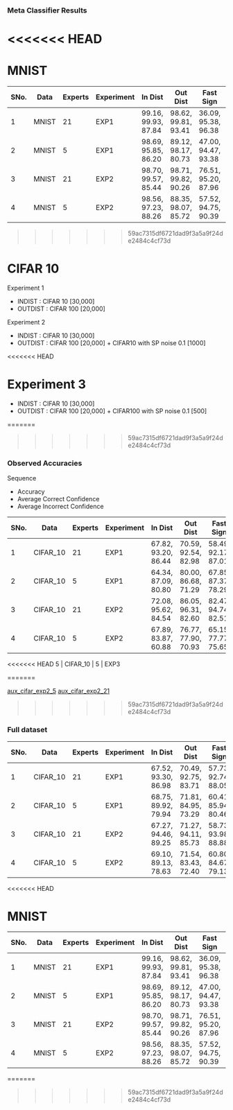 ### Meta Classifier Results

<<<<<<< HEAD
=======
# MNIST
SNo.| Data | Experts | Experiment |In Dist | Out Dist| Fast Sign | LBFGS | Deep Fool | Unsup | Log |
--- | --- | --- | --- | --- | --- | --- | --- | --- | --- | --- |
1 | MNIST | 21 | EXP1 | 99.16, 99.93, 87.84| 98.62, 99.81, 93.41 | 36.09, 95.38, 96.38 | 19.16, 90.93, 96.79 | 27.482, 93.41, 95.74 | 52.96, 94.92, 94.28 | [exp1_mnist_21](https://github.com/krishnakalyan3/Scripts/blob/master/adversarial/log/exp1_mnist_21.txt)
2 | MNIST | 5 | EXP1 | 98.69, 95.85, 86.20| 89.12, 98.17, 80.73| 47.00, 94.47, 93.38| 48.62, 88.91, 90.50 | 45.84, 91.70, 92.37 | 69.35, 95.88, 91.34| [exp1_mnist_5](https://github.com/krishnakalyan3/Scripts/blob/master/adversarial/log/exp1_mnist_5.txt)
3 | MNIST | 21 | EXP2 | 98.70, 99.57, 85.44| 98.71, 99.82, 90.26| 76.51, 95.20, 87.96| 23.05, 88.87, 94.89 | 54.66, 94.69, 91.27| 90.30, 93.64, 78.65| [exp2_mnist_21](https://github.com/krishnakalyan3/Scripts/blob/master/adversarial/log/exp2_mnist_21.txt)
4 | MNIST | 5 | EXP2 | 98.56, 97.23, 88.26| 88.35, 98.07, 85.72| 57.52, 94.75, 90.39| 57.15, 89.12, 85.25 | 57.66, 92.77, 86.15| 79.60, 95.75, 82.18| [exp2_mnist_5](https://github.com/krishnakalyan3/Scripts/blob/master/adversarial/log/exp2_mnist_5.txt)
>>>>>>> 59ac7315df6721dad9f3a5a9f24de2484c4cf73d

# CIFAR 10

Experiment 1
- INDIST : CIFAR 10 [30,000]
- OUTDIST : CIFAR 100 [20,000]

Experiment 2
- INDIST : CIFAR 10 [30,000]
- OUTDIST : CIFAR 100 [20,000] + CIFAR10 with SP noise 0.1 [1000]

<<<<<<< HEAD
# Experiment 3
- INDIST : CIFAR 10 [30,000]
- OUTDIST : CIFAR 100 [20,000] + CIFAR100 with SP noise 0.1 [500]

=======
>>>>>>> 59ac7315df6721dad9f3a5a9f24de2484c4cf73d
### Observed Accuracies

Sequence

- Accuracy
- Average Correct Confidence
- Average Incorrect Confidence

SNo.| Data | Experts | Experiment | In Dist | Out Dist | Fast Sign | LBFGS | Deep Fool | Unsup |  Test FS | Test Usup |Log |
--- | --- | --- | --- | --- | --- | --- | --- | --- | --- | --- | --- | --- | 
1 | CIFAR_10 | 21 | EXP1 | 67.82, 93.20, 86.44| 70.59, 92.54, 82.98 | 58.49, 92.17, 87.01| 33.56, 88.38, 89.75 | 46.40, 89.99, 86.79 | 76.66, 93.84, 83.02| 57.96, 92.19, 86.83| 75.51, 94.40, 83.43 | [exp1_cifar10_21](https://github.com/krishnakalyan3/Scripts/blob/master/adversarial/log/exp1_cifar_21.txt)
2 | CIFAR_10 | 5 | EXP1 | 64.34, 87.09, 80.80 | 80.00, 86.68, 71.29 | 67.85, 87.37, 78.29 | 47.23, 83.87, 80.99 | 61.62, 85.23, 77.86 | 86.83, 89.45, 71.22 | 68.04, 87.70, 78.17 | 86.71, 89.78, 70.85 |  [exp1_cifar10_5](https://github.com/krishnakalyan3/Scripts/blob/master/adversarial/log/exp1_cifar_5.txt)
3 | CIFAR_10 | 21 | EXP2 | 72.08, 95.62, 84.54| 86.05, 96.31, 82.60| 82.47, 94.74, 82.51| 69.56, 93.01, 85.89| 74.66, 92.82, 83.03| 89.90, 97.75, 84.52 | 82.41, 94.38, 82.89| 89.09, 97.64, 84.24| [exp2_cifar10_21](https://github.com/krishnakalyan3/Scripts/blob/master/adversarial/log/exp2_cifar_21.txt)
4 | CIFAR_10 | 5 | EXP2 | 67.89, 83.87, 60.88| 76.77, 77.90, 70.93| 65.15, 77.77, 75.65| 47.94, 73.99, 79.17| 58.59, 75.88, 75.58| 84.39, 80.79, 72.06 | 64.47, 77.94, 75.76| 83.75, 80.81, 71.67| [exp2_cifar10_5](https://github.com/krishnakalyan3/Scripts/blob/master/adversarial/log/exp2_cifar_5.txt)
<<<<<<< HEAD
5 | CIFAR_10 | 5 | EXP3 

=======

[aux_cifar_exp2_5](https://github.com/krishnakalyan3/Scripts/blob/master/adversarial/log/aux_exp2_cifar_5.txt)
[aux_cifar_exp2_21](https://github.com/krishnakalyan3/Scripts/blob/master/adversarial/log/aux_exp2_cifar_21.txt)
>>>>>>> 59ac7315df6721dad9f3a5a9f24de2484c4cf73d

### Full dataset

SNo.| Data | Experts | Experiment | In Dist | Out Dist | Fast Sign | LBFGS | Deep Fool | Unsup |  Test FS | Test Usup |Log |
--- | --- | --- | --- | --- | --- | --- | --- | --- | --- | --- | --- | --- | 
1 | CIFAR_10 | 21 | EXP1 | 67.52, 93.30, 86.98| 70.49, 92.75, 83.71| 57.73, 92.74, 88.05| 33.27, 88.75, 90.51 | 46.81, 90.97, 87.45 | 73.47, 94.31, 85.26 | 57.92, 92.78, 87.95| 74.73, 94.65, 85.13 | [full_exp1_cifar10_21](https://github.com/krishnakalyan3/Scripts/blob/master/adversarial/log/full_exp1_cifar_21.txt)
2 | CIFAR_10 | 5 | EXP1 | 68.75, 89.92, 79.94 | 71.81, 84.95, 73.29 | 60.41, 85.94, 80.46| 40.21, 82.83, 83.56 | 53.51, 84.45, 79.82 | 79.89, 87.37, 72.57 | 60.87, 86.54, 80.59 | 80.18, 87.44, 72.46 |  [full_exp1_cifar10_5](https://github.com/krishnakalyan3/Scripts/blob/master/adversarial/log/full_exp1_cifar_5.txt)
3 | CIFAR_10 | 21 | EXP2 | 67.27, 94.46, 89.25| 71.27, 94.11, 85.73| 58.73, 93.98, 88.88| 33.55, 90.45, 91.86 | 46.79, 92.32, 88.87 | 75.40, 95.31, 85.92 | 59.11, 94.00, 89.51 | 76.05, 95.44, 86.50 | [full_exp2_cifar10_21](https://github.com/krishnakalyan3/Scripts/blob/master/adversarial/log/full_exp2_cifar_21.txt)
4 | CIFAR_10 | 5 | EXP2 | 69.10, 89.13, 78.63| 71.54, 83.43, 72.40| 60.80, 84.67, 79.13| 39.50, 81.97, 83.29| 54.58, 83.18, 79.36 | 80.70, 84.90, 71.55 | 61.39, 85.03, 79.41 | 80.21, 85.29, 71.18 | [full_exp2_cifar10_5](https://github.com/krishnakalyan3/Scripts/blob/master/adversarial/log/full_exp2_cifar_5.txt)


<<<<<<< HEAD
# MNIST
SNo.| Data | Experts | Experiment |In Dist | Out Dist| Fast Sign | LBFGS | Deep Fool | Unsup | Log |
--- | --- | --- | --- | --- | --- | --- | --- | --- | --- | --- |
1 | MNIST | 21 | EXP1 | 99.16, 99.93, 87.84| 98.62, 99.81, 93.41 | 36.09, 95.38, 96.38 | 19.16, 90.93, 96.79 | 27.482, 93.41, 95.74 | 52.96, 94.92, 94.28 | [exp1_mnist_21](https://github.com/krishnakalyan3/Scripts/blob/master/adversarial/log/exp1_mnist_21.txt)
2 | MNIST | 5 | EXP1 | 98.69, 95.85, 86.20| 89.12, 98.17, 80.73| 47.00, 94.47, 93.38| 48.62, 88.91, 90.50 | 45.84, 91.70, 92.37 | 69.35, 95.88, 91.34| [exp1_mnist_5](https://github.com/krishnakalyan3/Scripts/blob/master/adversarial/log/exp1_mnist_5.txt)
3 | MNIST | 21 | EXP2 | 98.70, 99.57, 85.44| 98.71, 99.82, 90.26| 76.51, 95.20, 87.96| 23.05, 88.87, 94.89 | 54.66, 94.69, 91.27| 90.30, 93.64, 78.65| [exp2_mnist_21](https://github.com/krishnakalyan3/Scripts/blob/master/adversarial/log/exp2_mnist_21.txt)
4 | MNIST | 5 | EXP2 | 98.56, 97.23, 88.26| 88.35, 98.07, 85.72| 57.52, 94.75, 90.39| 57.15, 89.12, 85.25 | 57.66, 92.77, 86.15| 79.60, 95.75, 82.18| [exp2_mnist_5](https://github.com/krishnakalyan3/Scripts/blob/master/adversarial/log/exp2_mnist_5.txt)



=======
>>>>>>> 59ac7315df6721dad9f3a5a9f24de2484c4cf73d
